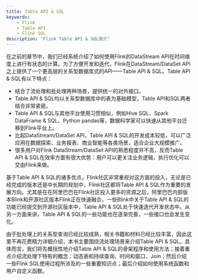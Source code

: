 ```yaml
---
title: Table API & SQL
keywords: 
    - Flink
    - Table API
    - Flink SQL
description: "Flink Table API & SQL简介"
---
```


在之前的章节中，我们已经系统介绍了如何使用Flink的DataStream API在时间维度上进行有状态的计算。为了方便开发和迭代，Flink在DataStream/DataSet API之上提供了一个更高层的关系型数据库式的API——Table API & SQL。Table API & SQL有以下特点：

* 结合了流处理和批处理两种场景，提供统一的对外接口。
* Table API & SQL均以关系型数据库中的表为基础模型，Table API和SQL两者结合非常紧密。
* Table API & SQL与其他平台使用习惯相似，例如Hive SQL、Spark DataFrame & SQL、Python pandas等，数据科学家可以快速从其他平台迁移到Flink平台上。
* 比起DataStream/DataSet API，Table API & SQL的开发成本较低，可以广泛应用在数据探索、业务报表、商业智能等各类场景，适合企业大规模推广。
* 很多用户对Flink DataStream/DataSet API的熟悉程度并不高，反而Table API & SQL在效率方面有很大优势：用户可以更关注业务逻辑，执行优化可以交由Flink来做。

基于Table API & SQL的诸多优点，Flink社区非常重视对这方面的投入，无论是已经完成的版本还是中长期的规划中，Flink社区都将Table API & SQL作为重要的发展方向。尤其是在在阿里巴巴在Flink社区投入更多的资源之后，阿里巴巴内部版本Blink和开源社区版本Flink正在快速融合，一些Blink中关于Table API & SQL的功能已经提交到开源社区版本中，Table API & SQL处于快速迭代开发状态中。从另一方面来讲，Table API & SQL的一些功能也在逐渐完善，一些接口也会发生变化。

由于批处理上的关系型查询已经比较成熟，相关书籍和材料已经比较丰富，因此这里不再花费精力详细介绍，本书主要围绕流处理场景来介绍Table API & SQL。具体而言，我们将先概括性地介绍Table API & SQL的骨架程序和使用方法；接着重点介绍流处理下特有的概念：动态表和持续查询、时间和窗口、Join；然后介绍一些Flink SQL使用过程所涉及的一些重要知识点；最后介绍如何使用系统函数和用户自定义函数。